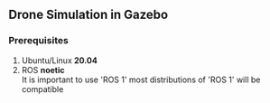 ## Drone Simulation in Gazebo

### Prerequisites
1. Ubuntu/Linux **20.04**
2. ROS **noetic**  
It is important to use 'ROS 1' most distributions of 'ROS 1' will be compatible

